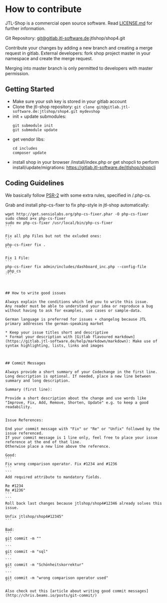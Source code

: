 # How to contribute

JTL-Shop is a commercial open source software. Read [LICENSE.md](LICENSE.md) for further information. 

Git Repository: git@gitlab.jtl-software.de:jtlshop/shop4.git

Contribute your changes by adding a new branch and creating a merge request in gitlab. 
External developers: fork shop project master in your namespace and create the merge request.  

Merging into master branch is only permitted to developers with master permission. 

## Getting Started

* Make sure your ssh key is stored in your gitlab account
* Clone the jtl-shop repository: ```git clone git@gitlab.jtl-software.de:jtlshop/shop4.git mydevshop```
* init + update submodules: 
  ```
  git submodule init
  git submodule update
  ```
* get vendor libs: 
  ```
  cd includes
  composer update
  ```
* install shop in your browser /install/index.php or get shopcli to perform install/update/migrations: https://gitlab.jtl-software.de/jtlshop/shopcli

## Coding Guidelines

We basically follow [PSR-2](http://www.php-fig.org/psr/psr-2/) with some extra rules, specified in /.php-cs. 

Grab and install php-cs-fixer to fix php-style in jtl-shop automatically: 

````
wget http://get.sensiolabs.org/php-cs-fixer.phar -O php-cs-fixer
sudo chmod a+x php-cs-fixer
sudo mv php-cs-fixer /usr/local/bin/php-cs-fixer
```

Fix all php Files but not the exluded ones: 
```
php-cs-fixer fix .
```

Fix 1 File: 
```
php-cs-fixer fix admin/includes/dashboard_inc.php --config-file .php_cs
```



## How to write good issues

Always explain the conditions which led you to write this issue. 
Any reader must be able to understand your idea or reproduce a bug without having to ask for examples, use cases or sample-data.  

German language is preferred for issues + changelog because JTL primary addresses the german-speaking market

* Keep your issue titles short and descriptive
* Format your description with [Gitlab flavoured markdown](https://gitlab.jtl-software.de/help/markdown/markdown): Make use of syntax highlighting, lists, links and images



## Commit Messages

Always provide a short summary of your Codechange in the first line. 
Long description is optional. If needed, place a new line between summary and long description.  

Summary (first line): 

Provide a short description about the change and use words like "Improve, Fix, Add, Remove, Shorten, Update" e.g. to keep a good readability.


Issue References: 

End your commit message with "Fix" or "Re" or "Unfix" followed by the issue referenced. 
If your commit message is 1 line only, feel free to place your issue reference at the end of that line. 
Otherwise place a new line above the reference.  

Good: 
```
Fix wrong comparison operator. Fix #1234 and #1236
```
```
Add required attribute to mandatory fields. 

Re #1234
Re #1236"
```
```
Roll back last changes because jtlshop/shop4#12346 already solves this issue. 

Unfix jtlshop/shop4#12345"
```

Bad: 
```
git commit -m ""
```
```
git commit -m "sql"
```
```
git commit -m "Schönheitskorrektur"
```
```
git commit -m "wrong comparison operator used"
```

Also check out this [article about writing good commit messages](http://chris.beams.io/posts/git-commit/)
